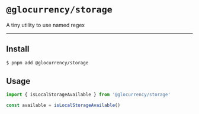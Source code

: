 # `@glocurrency/storage`

A tiny utility to use named regex

---

## Install

```bash
$ pnpm add @glocurrency/storage
```

## Usage

```js
import { isLocalStorageAvailable } from '@glocurrency/storage'

const available = isLocalStorageAvailable()
```
